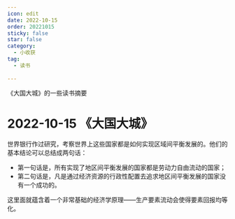 ```yaml
---
icon: edit
date: 2022-10-15
order: 20221015
sticky: false
star: false
category:
  - 小收获
tag:
  - 读书
  
---
```


《大国大城》的一些读书摘要

<!-- more -->

# 2022-10-15 《大国大城》

世界银行作过研究，考察世界上这些国家都是如何实现区域间平衡发展的。他们的基本结论可以总结成两句话：
* 第一句话是，所有实现了地区间平衡发展的国家都是劳动力自由流动的国家；
* 第二句话是，凡是通过经济资源的行政性配置去追求地区间平衡发展的国家没有一个成功的。
  
这里面就蕴含着一个非常基础的经济学原理——生产要素流动会使得要素回报均等化。 